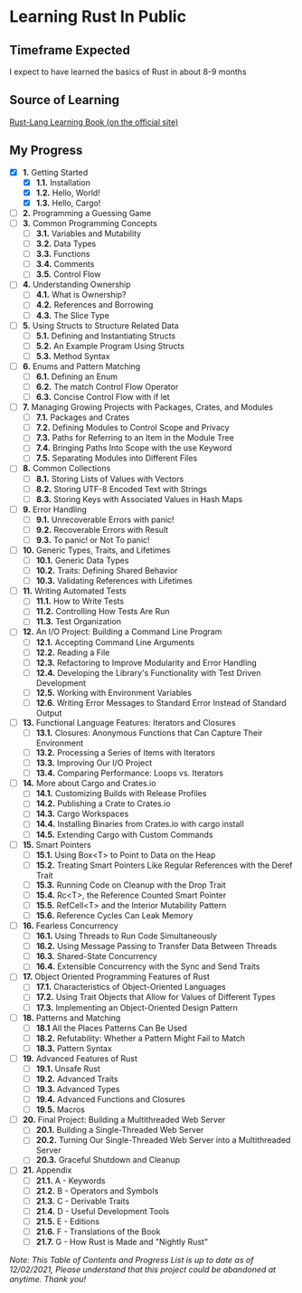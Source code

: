 # Learning Rust In Public
## Timeframe Expected
I expect to have learned the basics of Rust in about 8-9 months

## Source of Learning
[Rust-Lang Learning Book (on the official site)](https://doc.rust-lang.org/book/)

## My Progress
- [x] **1.** Getting Started
  - [x] **1.1.** Installation
  - [x] **1.2.** Hello, World!
  - [x] **1.3.** Hello, Cargo!
- [ ] **2.** Programming a Guessing Game
- [ ] **3.** Common Programming Concepts
  - [ ] **3.1.** Variables and Mutability
  - [ ] **3.2.** Data Types
  - [ ] **3.3.** Functions
  - [ ] **3.4.** Comments
  - [ ] **3.5.** Control Flow
- [ ] **4.** Understanding Ownership
  - [ ] **4.1.** What is Ownership?
  - [ ] **4.2.** References and Borrowing
  - [ ] **4.3.** The Slice Type
- [ ] **5.** Using Structs to Structure Related Data
  - [ ] **5.1.** Defining and Instantiating Structs
  - [ ] **5.2.** An Example Program Using Structs
  - [ ] **5.3.** Method Syntax
- [ ] **6.** Enums and Pattern Matching
  - [ ] **6.1.** Defining an Enum
  - [ ] **6.2.** The match Control Flow Operator
  - [ ] **6.3.** Concise Control Flow with if let
- [ ] **7.** Managing Growing Projects with Packages, Crates, and Modules
  - [ ] **7.1.** Packages and Crates
  - [ ] **7.2.** Defining Modules to Control Scope and Privacy
  - [ ] **7.3.** Paths for Referring to an Item in the Module Tree
  - [ ] **7.4.** Bringing Paths Into Scope with the use Keyword
  - [ ] **7.5.** Separating Modules into Different Files
- [ ] **8.** Common Collections
  - [ ] **8.1.** Storing Lists of Values with Vectors
  - [ ] **8.2.** Storing UTF-8 Encoded Text with Strings
  - [ ] **8.3.** Storing Keys with Associated Values in Hash Maps
- [ ] **9.** Error Handling
  - [ ] **9.1.** Unrecoverable Errors with panic!
  - [ ] **9.2.** Recoverable Errors with Result
  - [ ] **9.3.** To panic! or Not To panic!
- [ ] **10.** Generic Types, Traits, and Lifetimes
  - [ ] **10.1.** Generic Data Types
  - [ ] **10.2.** Traits: Defining Shared Behavior
  - [ ] **10.3.** Validating References with Lifetimes
- [ ] **11.** Writing Automated Tests
  - [ ] **11.1.** How to Write Tests
  - [ ] **11.2.** Controlling How Tests Are Run
  - [ ] **11.3.** Test Organization
- [ ] **12.** An I/O Project: Building a Command Line Program
  - [ ] **12.1.** Accepting Command Line Arguments
  - [ ] **12.2.** Reading a File
  - [ ] **12.3.** Refactoring to Improve Modularity and Error Handling
  - [ ] **12.4.** Developing the Library's Functionality with Test Driven Development
  - [ ] **12.5.** Working with Environment Variables
  - [ ] **12.6.** Writing Error Messages to Standard Error Instead of Standard Output
- [ ] **13.** Functional Language Features: Iterators and Closures
  - [ ] **13.1.** Closures: Anonymous Functions that Can Capture Their Environment
  - [ ] **13.2.** Processing a Series of Items with Iterators
  - [ ] **13.3.** Improving Our I/O Project
  - [ ] **13.4.** Comparing Performance: Loops vs. Iterators
- [ ] **14.** More about Cargo and Crates.io
  - [ ] **14.1.** Customizing Builds with Release Profiles
  - [ ] **14.2.** Publishing a Crate to Crates.io
  - [ ] **14.3.** Cargo Workspaces
  - [ ] **14.4.** Installing Binaries from Crates.io with cargo install
  - [ ] **14.5.** Extending Cargo with Custom Commands
- [ ] **15.** Smart Pointers
  - [ ] **15.1.** Using Box\<T\> to Point to Data on the Heap
  - [ ] **15.2.** Treating Smart Pointers Like Regular References with the Deref Trait
  - [ ] **15.3.** Running Code on Cleanup with the Drop Trait
  - [ ] **15.4.** Rc\<T\>, the Reference Counted Smart Pointer
  - [ ] **15.5.** RefCell\<T\> and the Interior Mutability Pattern
  - [ ] **15.6.** Reference Cycles Can Leak Memory
- [ ] **16.** Fearless Concurrency
  - [ ] **16.1.** Using Threads to Run Code Simultaneously
  - [ ] **16.2.** Using Message Passing to Transfer Data Between Threads
  - [ ] **16.3.** Shared-State Concurrency
  - [ ] **16.4.** Extensible Concurrency with the Sync and Send Traits
- [ ] **17.** Object Oriented Programming Features of Rust
  - [ ] **17.1.** Characteristics of Object-Oriented Languages
  - [ ] **17.2.** Using Trait Objects that Allow for Values of Different Types
  - [ ] **17.3.** Implementing an Object-Oriented Design Pattern
- [ ] **18.** Patterns and Matching
  - [ ] **18.1** All the Places Patterns Can Be Used
  - [ ] **18.2.** Refutability: Whether a Pattern Might Fail to Match
  - [ ] **18.3.** Pattern Syntax
- [ ] **19.** Advanced Features of Rust
  - [ ] **19.1.** Unsafe Rust
  - [ ] **19.2.** Advanced Traits
  - [ ] **19.3.** Advanced Types
  - [ ] **19.4.** Advanced Functions and Closures
  - [ ] **19.5.** Macros
- [ ] **20.** Final Project: Building a Multithreaded Web Server
  - [ ] **20.1.** Building a Single-Threaded Web Server
  - [ ] **20.2.** Turning Our Single-Threaded Web Server into a Multithreaded Server
  - [ ] **20.3.** Graceful Shutdown and Cleanup
- [ ] **21.** Appendix
  - [ ] **21.1.** A - Keywords
  - [ ] **21.2.** B - Operators and Symbols
  - [ ] **21.3.** C - Derivable Traits
  - [ ] **21.4.** D - Useful Development Tools
  - [ ] **21.5.** E - Editions
  - [ ] **21.6.** F - Translations of the Book
  - [ ] **21.7.** G - How Rust is Made and "Nightly Rust"

*Note: This Table of Contents and Progress List is up to date as of 12/02/2021, Please understand that this project could be abandoned at anytime. Thank you!*